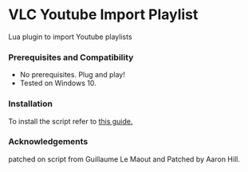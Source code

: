 # VLC Youtube Import Playlist
Lua plugin to import Youtube playlists

### Prerequisites and Compatibility

- No prerequisites. Plug and play!
- Tested on Windows 10.

### Installation

To install the script refer to [this guide.](https://techblogup.com/play-a-youtube-playlist-in-vlc-player/)

### Acknowledgements

patched on script  from Guillaume Le Maout and  Patched by Aaron Hill.
